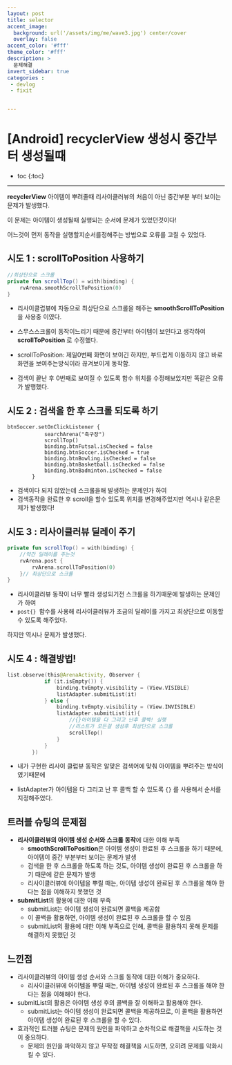 ```yaml
---
layout: post
title: selector 
accent_image: 
  background: url('/assets/img/me/wave3.jpg') center/cover
  overlay: false
accent_color: '#fff'
theme_color: '#fff'
description: >
  문제해결
invert_sidebar: true
categories :
 - devlog	
 - fixit


---
```


# [Android] recyclerView 생성시 중간부터 생성될때

* toc
{:toc}
---

**recyclerView** 아이템이 뿌려줄때 리사이클러뷰의 처음이 아닌 중간부분 부터 보이는 문제가 발생했다.

이 문제는 아이템이 생성될때 실행되는 순서에 문제가 있었던것이다! 

어느것이 먼저 동작을 실행할지순서를정해주는 방법으로 오류를 고칠 수 있었다.

## 시도 1 : scrollToPosition 사용하기

```kotlin
//최상단으로 스크롤
private fun scrollTop() = with(binding) {
    rvArena.smoothScrollToPosition(0)
}
```

* 리사이클럽뷰에 자동으로 최상단으로 스크롤을 해주는 **smoothScrollToPosition**을 사용중 이였다.

* 스무스스크롤이 동작이느리기 때문에 중간부터 아이템이 보인다고 생각하여 **scrollToPosition** 로 수정했다.
* scrollToPosition: 제일0번째 화면이 보이긴 하지만, 부드럽게 이동하지 않고 바로 화면을 보여주는방식이라 끊겨보이게 동작함.
* 검색이 끝난 후 0번째로 보여질 수 있도록 함수 위치를 수정해보았지만 똑같은 오류가 발행했다.



## 시도 2 : 검색을 한 후 스크롤 되도록 하기

```
btnSoccer.setOnClickListener {
            searchArena("축구장")
            scrollTop()
            binding.btnFutsal.isChecked = false
            binding.btnSoccer.isChecked = true
            binding.btnBowling.isChecked = false
            binding.btnBasketball.isChecked = false
            binding.btnBadminton.isChecked = false
        }
```

* 검색이다 되지 않았는데 스크롤을해 발생하는 문제인가 하여 
* 검색동작을 완료한 후 scroll을 할수 있도록 위치를 변경해주었지만 역시나 같은문제가 발생했다!



## 시도 3 : 리사이클러뷰 딜레이 주기

```kotlin
private fun scrollTop() = with(binding) {
    //약간 딜레이를 주는것
    rvArena.post {
        rvArena.scrollToPosition(0)
    }// 최상단으로 스크롤
}
```

* 리사이클러뷰 동작이 너무 빨라 생성되기전 스크롤을 하기때문에 발생하는 문제인가 하여
*  `post{} `함수를 사용해 리사이클러뷰가 조금의 딜레이를 가지고 최상단으로 이동할 수 있도록 해주었다.

하지만 역시나 문제가 발생했다.



## 시도 4 : 해결방법! 

```kotlin
list.observe(this@ArenaActivity, Observer {
            if (it.isEmpty()) {
                binding.tvEmpty.visibility = (View.VISIBLE)
                listAdapter.submitList(it)
            } else {
                binding.tvEmpty.visibility = (View.INVISIBLE)
                listAdapter.submitList(it){
                    //{}아이템을 다 그리고 난후 콜백! 실행
                    //리스트가 모든걸 생성후 최상단으로 스크롤
                    scrollTop()
                }
            }
        })
```

* 내가 구현한 리사이 클럽뷰 동작은 알맞은 검색어에 맞춰 아이템을 뿌려주는 방식이 였기때문에 

*  listAdapter가 아이템을 다 그리고 난 후 콜백 할 수 있도록 `{}` 를 사용해서 순서를 지정해주었다.

  

## **트러블 슈팅의 문제점**

- **리사이클러뷰의 아이템 생성 순서와 스크롤 동작**에 대한 이해 부족
  - **smoothScrollToPosition**은 아이템 생성이 완료된 후 스크롤을 하기 때문에, 아이템이 중간 부분부터 보이는 문제가 발생
  - 검색을 한 후 스크롤을 하도록 하는 것도, 아이템 생성이 완료된 후 스크롤을 하기 때문에 같은 문제가 발생
  - 리사이클러뷰에 아이템을 뿌릴 때는, 아이템 생성이 완료된 후 스크롤을 해야 한다는 점을 이해하지 못했던 것
- **submitList**의 활용에 대한 이해 부족
  - submitList는 아이템 생성이 완료되면 콜백을 제공함
  - 이 콜백을 활용하면, 아이템 생성이 완료된 후 스크롤을 할 수 있음
  - submitList의 활용에 대한 이해 부족으로 인해, 콜백을 활용하지 못해 문제를 해결하지 못했던 것

## **느낀점**

- 리사이클러뷰의 아이템 생성 순서와 스크롤 동작에 대한 이해가 중요하다.
  - 리사이클러뷰에 아이템을 뿌릴 때는, 아이템 생성이 완료된 후 스크롤을 해야 한다는 점을 이해해야 한다.
- submitList의 활용은 아이템 생성 후의 콜백을 잘 이해하고 활용해야 한다.
  - submitList는 아이템 생성이 완료되면 콜백을 제공하므로, 이 콜백을 활용하면 아이템 생성이 완료된 후 스크롤을 할 수 있다.
- 효과적인 트러블 슈팅은 문제의 원인을 파악하고 순차적으로 해결책을 시도하는 것이 중요하다.
  - 문제의 원인을 파악하지 않고 무작정 해결책을 시도하면, 오히려 문제를 악화시킬 수 있다.